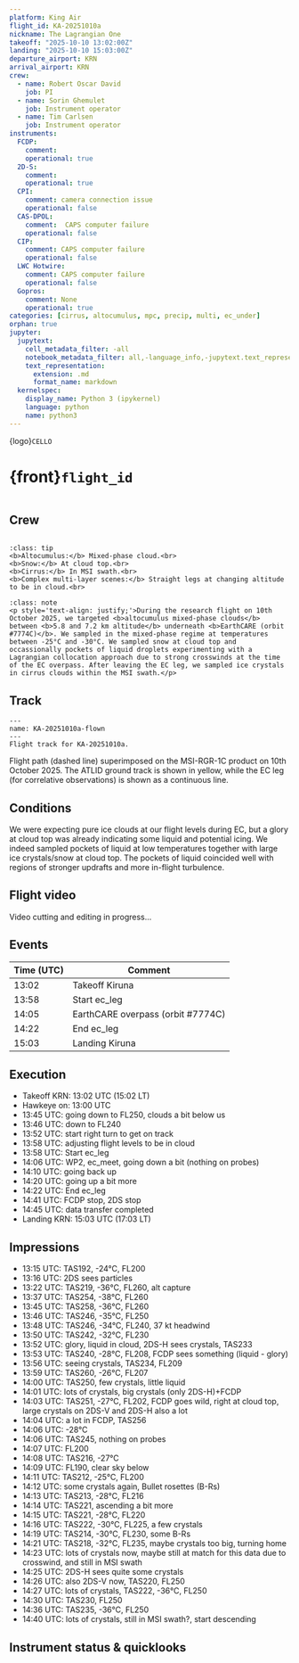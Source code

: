 ```yaml
---
platform: King Air
flight_id: KA-20251010a
nickname: The Lagrangian One
takeoff: "2025-10-10 13:02:00Z"
landing: "2025-10-10 15:03:00Z"
departure_airport: KRN
arrival_airport: KRN
crew:
  - name: Robert Oscar David
    job: PI
  - name: Sorin Ghemulet
    job: Instrument operator
  - name: Tim Carlsen
    job: Instrument operator
instruments:
  FCDP:
    comment:
    operational: true
  2D-S:
    comment:
    operational: true
  CPI:
    comment: camera connection issue
    operational: false
  CAS-DPOL:
    comment:  CAPS computer failure
    operational: false
  CIP:
    comment: CAPS computer failure
    operational: false
  LWC Hotwire:
    comment: CAPS computer failure
    operational: false
  Gopros:
    comment: None
    operational: true
categories: [cirrus, altocumulus, mpc, precip, multi, ec_under]
orphan: true
jupyter:
  jupytext:
    cell_metadata_filter: -all
    notebook_metadata_filter: all,-language_info,-jupytext.text_representation.format_version,-jupytext.text_representation.jupytext_version
    text_representation:
      extension: .md
      format_name: markdown
  kernelspec:
    display_name: Python 3 (ipykernel)
    language: python
    name: python3
---
```


{logo}`CELLO`

# {front}`flight_id`

```{badges}
```

## Crew

```{crew}
```

```{admonition} EarthCARE target scenarios
:class: tip
<b>Altocumulus:</b> Mixed-phase cloud.<br>
<b>Snow:</b> At cloud top.<br>
<b>Cirrus:</b> In MSI swath.<br>
<b>Complex multi-layer scenes:</b> Straight legs at changing altitude to be in cloud.<br>
```


```{admonition} Flight summary
:class: note
<p style='text-align: justify;'>During the research flight on 10th October 2025, we targeted <b>altocumulus mixed-phase clouds</b> between <b>5.8 and 7.2 km altitude</b> underneath <b>EarthCARE (orbit #7774C)</b>. We sampled in the mixed-phase regime at temperatures between -25°C and -30°C. We sampled snow at cloud top and occassionally pockets of liquid droplets experimenting with a Lagrangian collocation approach due to strong crosswinds at the time of the EC overpass. After leaving the EC leg, we sampled ice crystals in cirrus clouds within the MSI swath.</p>
```


## Track

```{figure} ../figures/KA-20251010a/KA-20251010a_7774C.png
---
name: KA-20251010a-flown
---
Flight track for KA-20251010a.
```
Flight path (dashed line) superimposed on the MSI-RGR-1C product on 10th October 2025. The ATLID ground track is shown in yellow, while the EC leg (for correlative observations) is shown as a continuous line.

## Conditions

We were expecting pure ice clouds at our flight levels during EC, but a glory at cloud top was already indicating some liquid and potential icing. We indeed sampled pockets of liquid at low temperatures together with large ice crystals/snow at cloud top. The pockets of liquid coincided well with regions of stronger updrafts and more in-flight turbulence.


## Flight video

Video cutting and editing in progress...


## Events

Time (UTC) | Comment
-------------| -----
13:02 | Takeoff Kiruna
13:58 | Start ec_leg
14:05 | EarthCARE overpass (orbit #7774C)
14:22 | End ec_leg
15:03 | Landing Kiruna


## Execution

- Takeoff KRN: 13:02 UTC (15:02 LT)
- Hawkeye on: 13:00 UTC
- 13:45 UTC: going down to FL250, clouds a bit below us
- 13:46 UTC: down to FL240
- 13:52 UTC: start right turn to get on track
- 13:58 UTC: adjusting flight levels to be in cloud
- 13:58 UTC: Start ec_leg
- 14:06 UTC: WP2, ec_meet, going down a bit (nothing on probes)
- 14:10 UTC: going back up
- 14:20 UTC: going up a bit more
- 14:22 UTC: End ec_leg
- 14:41 UTC: FCDP stop, 2DS stop
- 14:45 UTC: data transfer completed
- Landing KRN: 15:03 UTC (17:03 LT)



## Impressions

- 13:15 UTC: TAS192, -24°C, FL200
- 13:16 UTC: 2DS sees particles
- 13:22 UTC: TAS219, -36°C, FL260, alt capture
- 13:37 UTC: TAS254, -38°C, FL260
- 13:45 UTC: TAS258, -36°C, FL260
- 13:46 UTC: TAS246, -35°C, FL250
- 13:48 UTC: TAS246, -34°C, FL240, 37 kt headwind
- 13:50 UTC: TAS242, -32°C, FL230
- 13:52 UTC: glory, liquid in cloud, 2DS-H sees crystals, TAS233
- 13:53 UTC: TAS240, -28°C, FL208, FCDP sees something (liquid - glory)
- 13:56 UTC: seeing crystals, TAS234, FL209
- 13:59 UTC: TAS260, -26°C, FL207
- 14:00 UTC: TAS250, few crystals, little liquid
- 14:01 UTC: lots of crystals, big crystals (only 2DS-H)+FCDP
- 14:03 UTC: TAS251, -27°C, FL202, FCDP goes wild, right at cloud top, large crystals on 2DS-V and 2DS-H also a lot
- 14:04 UTC: a lot in FCDP, TAS256
- 14:06 UTC: -28°C
- 14:06 UTC: TAS245, nothing on probes
- 14:07 UTC: FL200
- 14:08 UTC: TAS216, -27°C
- 14:09 UTC: FL190, clear sky below
- 14:11 UTC: TAS212, -25°C, FL200
- 14:12 UTC: some crystals again, Bullet rosettes (B-Rs)
- 14:13 UTC: TAS213, -28°C, FL216
- 14:14 UTC: TAS221, ascending a bit more
- 14:15 UTC: TAS221, -28°C, FL220
- 14:16 UTC: TAS222, -30°C, FL225, a few crystals
- 14:19 UTC: TAS214, -30°C, FL230, some B-Rs
- 14:21 UTC: TAS218, -32°C, FL235, maybe crystals too big, turning home
- 14:23 UTC: lots of crystals now, maybe still at match for this data due to crosswind, and still in MSI swath
- 14:25 UTC: 2DS-H sees quite some crystals
- 14:26 UTC: also 2DS-V now, TAS220, FL250
- 14:27 UTC: lots of crystals, TAS222, -36°C, FL250
- 14:30 UTC: TAS230, FL250
- 14:36 UTC: TAS235, -36°C, FL250
- 14:40 UTC: lots of crystals, still in MSI swath?, start descending

## Instrument status & quicklooks
```{instrument-table}
```

